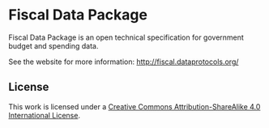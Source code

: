 # Fiscal Data Package

Fiscal Data Package is an open technical specification for government budget and spending data.

See the website for more information: http://fiscal.dataprotocols.org/

## License

This work is licensed under a [Creative Commons Attribution-ShareAlike 4.0 International License](http://creativecommons.org/licenses/by-sa/4.0/).

